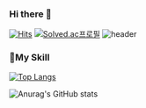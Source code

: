 ### Hi there 👋

<!--
**sprudwns33/sprudwns33** is a ✨ _special_ ✨ repository because its `README.md` (this file) appears on your GitHub profile.

Here are some ideas to get you started:

- 🔭 I’m currently working on ...
- 🌱 I’m currently learning ...
- 👯 I’m looking to collaborate on ...
- 🤔 I’m looking for help with ...
- 💬 Ask me about ...
- 📫 How to reach me: ...
- 😄 Pronouns: ...
- ⚡ Fun fact: ...
-->
[![Hits](https://hits.seeyoufarm.com/api/count/incr/badge.svg?url=https://github.com/sprudwns33)](https://hits.seeyoufarm.com)
[![Solved.ac프로필](http://mazassumnida.wtf/api/mini/generate_badge?boj=sprudwns33)](https://github.com/mazassumnida/mazassumnida)
![header](https://capsule-render.vercel.app/api?type=wave&color=auto&height=300&section=header&text=MinKyungJun&fontSize=90)

### 📙My Skill 
[![Top Langs](https://github-readme-stats.vercel.app/api/top-langs/?username=sprudwns33&layout=compact)](https://github.com/kkw-11/kkw-11)

![Anurag's GitHub stats](https://github-readme-stats.vercel.app/api?username=sprudwns33&bg_color=30,e96443,904e95&title_color=fff&text_color=fff)
